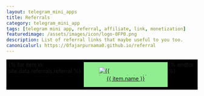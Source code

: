 ```yaml
---
layout: telegram_mini_apps
title: Referrals
category: telegram_mini_app
tags: [telegram mini app, referral, affiliate, link, monetization]
featuredimage: /assets/images/icon/logo-0FP0.png
description: List of referral links that maybe useful to you too.
canonicalurl: https://0fajarpurnama0.github.io/referral
---
```

<style>
  .wrapper {
    display: flex;
  }

  .wrapper > * {
    width: 100%;
  }

  .grid-container-6-3 {
    display: grid;
    grid-template-columns: auto auto;
    background-color: black;
    padding: 5px;
  }

  @media screen and (min-width: 1000px) {
	  .grid-container-6-3 {
		  display: grid;
		  grid-template-columns: auto auto auto auto auto auto;
	  }
  }

  @media screen and (min-width: 800px) and (max-width: 1000px) {
	  .grid-container-6-3 {
		  display: grid;
		  grid-template-columns: auto auto auto auto auto;
	  }
  }

  @media screen and (min-width: 600px) and (max-width: 800px) {
	  .grid-container-6-3 {
		  display: grid;
		  grid-template-columns: auto auto auto auto;
	  }
  }

  @media screen and (min-width: 400px) and (max-width: 600px) {
	  .grid-container-6-3 {
		  display: grid;
		  grid-template-columns: auto auto auto;
	  }
  }

  .grid-item-6-3 {
    background-color: lightgreen;
    border: 2px solid black;
  }

  .grid-item-6-3 > figure > figcaption {
    text-align: center;
  }

  .grid-item-6-3 > figure > img {
    max-height:1.5em;
    display: block;
    margin-left: auto;
    margin-right: auto;
  }

  .grid-item-6-3:hover {
    background-color: yellow;
  }
</style>

<div class="grid-container-6-3">
  {% for item in site.data.referrals.referral %}
  <a href="{{ item.link }}" target="_blank" class="grid-item-6-3">
    <figure>
    <img src="{{ item.image }}" alt="{{ item.commission }}"/>
    <figcaption>{{ item.name }}</figcaption>
    </figure>
  </a>
  {% endfor %}
</div>